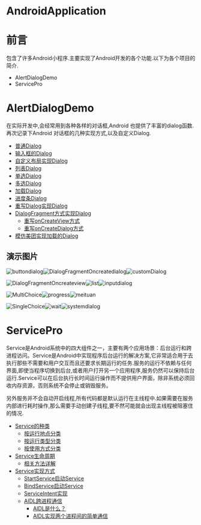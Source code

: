# AndroidApplication
# 前言

包含了许多Android小程序.主要实现了Android开发的各个功能.以下为各个项目的简介.

- AlertDialogDemo
- ServicePro



# AlertDialogDemo

在实际开发中,会经常用到各种各样的对话框,Android 也提供了丰富的dialog函数.再次记录下Android 对话框的几种实现方式,以及自定义Dialog.

- [普通Dialog](#普通Dialog)
- [输入框的Dialog](#输入框的Dialog)
- [自定义布局实现Dialog](#自定义布局实现Dialog)
- [列表Dialog](#列表Dialog)
- [单选Dialog](#单选Dialog)
- [多选Dialog](#多选Dialog)
- [加载Dialog](#加载Dialog)
- [进度条Dialog](#进度条Dialog)
- [重写Dialog实现Dialog](#重写Dialog实现Dialog)
- [DialogFragment方式实现Dialog](#DialogFragment方式实现Dialog)
  - [重写onCreateView方式](#重写onCreateView方式)
  - [重写onCreateDialog方式](#重写onCreateDialog方式)
- [模仿美团实现加载的Dialog](#模仿美团实现加载的Dialog)

## 演示图片

![buttondialog](AlertDialogDemo/AlertDialog/buttondialog.jpg)![DialogFragmentOncreatedialog](AlertDialogDemo/AlertDialog/DialogFragmentOncreatedialog.jpg)![customDialog](AlertDialogDemo/AlertDialog/customDialog.jpg)





![DialogFragmentOncreateview](AlertDialogDemo/AlertDialog/DialogFragmentOncreateview.jpg)![list](AlertDialogDemo/AlertDialog/list.jpg)![inputdialog](AlertDialogDemo/AlertDialog/inputdialog.jpg)





![MultiChoice](AlertDialogDemo/AlertDialog/MultiChoice.jpg)![progress](AlertDialogDemo/AlertDialog/progress.jpg)![meituan](AlertDialogDemo/AlertDialog/meituan.jpg)





![SingleChoice](AlertDialogDemo/AlertDialog/SingleChoice.jpg)![wait](AlertDialogDemo/AlertDialog/wait.jpg)![systemdialog](AlertDialogDemo/AlertDialog/systemdialog.jpg)



# ServicePro

Service是Android系统中的四大组件之一，主要有两个应用场景：后台运行和跨进程访问。Service是Android中实现程序后台运行的解决方案,它非常适合用于去执行那些不需要和用户交互而且还要求长期运行的任务.服务的运行不依赖与任何界面,即使当程序切换到后台,或者用户打开另一个应用程序,服务仍然可以保持后台运行.Service可以在后台执行长时间运行操作而不提供用户界面，除非系统必须回收内存资源，否则系统不会停止或销毁服务。

另外服务并不会自动开启线程,所有代码都是默认运行在主线程中.如果需要在服务内部进行耗时操作,那么需要手动创建子线程,要不然可能就会出现主线程被阻塞住的情况.

- [Service的种类](#Service的种类)
  - [按运行地点分类](#按运行地点分类)
  - [按运行类型分类](#按运行类型分类)
  - [按使用方式分类](#按使用方式分类)
- [Service生命周期](#Service生命周期)
  - [相关方法详解](#相关方法详解)
- [Service实现方式](#Service实现方式)
  - [StartService启动Service](StartService启动Service)
  - [BindService启动Service](#BindService启动Service)
  - [ServiceIntent实现](#ServiceIntent实现)
  - [AIDL跨进程通信](#AIDL跨进程通信)
    - [AIDL是什么？](#AIDL是什么？)
    - [AIDL实现两个进程间的简单通信](#AIDL实现两个进程间的简单通信)

# 